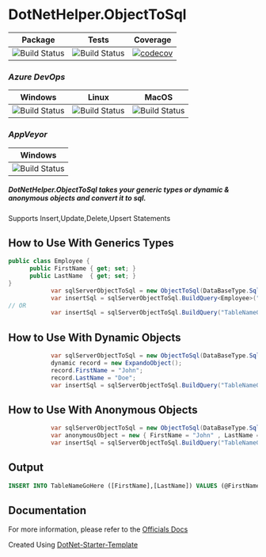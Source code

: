 # DotNetHelper.ObjectToSql


| Package  | Tests | Coverage |
| :-----:  | :---: | :------: |
| ![Build Status][nuget-downloads]  | ![Build Status][tests]  | [![codecov](https://codecov.io/gh/TheMofaDe/DotNetHelper.ObjectToSql/branch/master/graph/badge.svg)](https://codecov.io/gh/TheMofaDe/DotNetHelper.ObjectToSql) |

### *Azure DevOps*
| Windows | Linux | MacOS |
| :-----: | :-----: | :---: | 
| ![Build Status][azure-windows]  | ![Build Status][azure-linux]  | ![Build Status][azure-macOS] 

### *AppVeyor*
| Windows |
| :-----: | 
| ![Build Status][appveyor-windows]


##### DotNetHelper.ObjectToSql takes your generic types or dynamic & anonymous objects and convert it to sql. 

Supports Insert,Update,Delete,Upsert Statements



## How to Use With Generics Types
```csharp
public class Employee {
      public FirstName { get; set; }
      public LastName  { get; set; }
}
            var sqlServerObjectToSql = new ObjectToSql(DataBaseType.SqlServer);
            var insertSql = sqlServerObjectToSql.BuildQuery<Employee>("TableNameGoesHere", ActionType.Insert,null);
// OR 
            var insertSql = sqlServerObjectToSql.BuildQuery("TableNameGoesHere", ActionType.Insert, new Employee());
```

## How to Use With Dynamic Objects
```csharp
            var sqlServerObjectToSql = new ObjectToSql(DataBaseType.SqlServer);
            dynamic record = new ExpandoObject();
            record.FirstName = "John";
            record.LastName = "Doe";
            var insertSql = sqlServerObjectToSql.BuildQuery("TableNameGoesHere", ActionType.Insert,record);
```


## How to Use With Anonymous Objects
```csharp
            var sqlServerObjectToSql = new ObjectToSql(DataBaseType.SqlServer);
            var anonymousObject = new { FirstName = "John" , LastName = "Doe"}
            var insertSql = sqlServerObjectToSql.BuildQuery("TableNameGoesHere", ActionType.Insert,anonymousObject);
```
## Output
```sql
INSERT INTO TableNameGoHere ([FirstName],[LastName]) VALUES (@FirstName,@LastName)
```




## Documentation
For more information, please refer to the [Officials Docs][2]

Created Using [DotNet-Starter-Template](http://themofade.github.io/DotNet-Starter-Template) 


<!-- Links. -->

[1]:  https://gist.github.com/davidfowl/ed7564297c61fe9ab814
[2]: http://themofade.github.io/DotNetHelper.ObjectToSql

[Cake]: https://gist.github.com/davidfowl/ed7564297c61fe9ab814
[Azure DevOps]: https://gist.github.com/davidfowl/ed7564297c61fe9ab814
[AppVeyor]: https://gist.github.com/davidfowl/ed7564297c61fe9ab814
[GitVersion]: https://gitversion.readthedocs.io/en/latest/
[Nuget]: https://gist.github.com/davidfowl/ed7564297c61fe9ab814
[Chocolately]: https://gist.github.com/davidfowl/ed7564297c61fe9ab814
[WiX]: http://wixtoolset.org/
[DocFx]: https://dotnet.github.io/docfx/



<!-- BADGES. -->

[nuget-downloads]: https://img.shields.io/nuget/dt/DotNetHelper.ObjectToSql.svg?style=flat-square
[tests]: https://img.shields.io/appveyor/tests/themofade/DotNetHelper.ObjectToSql.svg?style=flat-square
[coverage-status]: https://dev.azure.com/Josephmcnealjr0013/DotNetHelper.ObjectToSql/_apis/build/status/TheMofaDe.DotNetHelper.ObjectToSql?branchName=master&jobName=Windows


[azure-windows]: https://dev.azure.com/Josephmcnealjr0013/DotNetHelper.ObjectToSql/_apis/build/status/TheMofaDe.DotNetHelper.ObjectToSql?branchName=master&jobName=Windows
[azure-linux]: https://dev.azure.com/Josephmcnealjr0013/DotNetHelper.ObjectToSql/_apis/build/status/TheMofaDe.DotNetHelper.ObjectToSql?branchName=master&jobName=Linux
[azure-macOS]: https://dev.azure.com/Josephmcnealjr0013/DotNetHelper.ObjectToSql/_apis/build/status/TheMofaDe.DotNetHelper.ObjectToSql?branchName=master&jobName=macOS

[appveyor-windows]: https://ci.appveyor.com/project/TheMofaDe/DotNetHelper.ObjectToSql/branch/master
